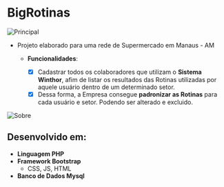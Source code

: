 # BigRotinas
![Principal](https://github.com/FrankCarrilho/BigRotinas/blob/master/resources/img/big.png)

* Projeto elaborado para uma rede de Supermercado em Manaus - AM
   * __Funcionalidades__:

        - [x] Cadastrar todos os colaboradores que utilizam o __Sistema Winthor__, afim de listar os resultados das Rotinas utilizadas por aquele usuário dentro de um determinado setor.
        - [x] Dessa forma, a Empresa consegue __padronizar as Rotinas__ para cada usuário e setor. Podendo ser alterado e excluido. 

![Sobre](https://github.com/FrankCarrilho/BigRotinas/blob/master/resources/img/sobre.png)  
      
## Desenvolvido em:
* __Linguagem PHP__
* __Framework Bootstrap__
   * CSS, JS, HTML 
* __Banco de Dados Mysql__
